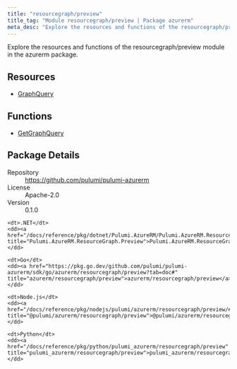 ```yaml
---
title: "resourcegraph/preview"
title_tag: "Module resourcegraph/preview | Package azurerm"
meta_desc: "Explore the resources and functions of the resourcegraph/preview module in the azurerm package."
---
```


<!-- WARNING: this file was generated by Pulumi Docs Generator. -->
<!-- Do not edit by hand unless you're certain you know what you are doing! -->

Explore the resources and functions of the resourcegraph/preview module in the azurerm package.

<h2 id="resources">Resources</h2>
<ul class="api">
    <li><a href="graphquery" title="GraphQuery"><span class="symbol resource"></span>GraphQuery</a></li>
</ul>

<h2 id="functions">Functions</h2>
<ul class="api">
    <li><a href="getgraphquery" title="GetGraphQuery"><span class="symbol function"></span>GetGraphQuery</a></li>
</ul>

<h2 id="package-details">Package Details</h2>
<dl class="package-details">
	<dt>Repository</dt>
	<dd><a href="https://github.com/pulumi/pulumi-azurerm">https://github.com/pulumi/pulumi-azurerm</a></dd>
	<dt>License</dt>
	<dd>Apache-2.0</dd>
	<dt>Version</dt>
	<dd>0.1.0</dd>
</dl>



<dl class="tabular">

    <dt>.NET</dt>
    <dd><a href="/docs/reference/pkg/dotnet/Pulumi.AzureRM/Pulumi.AzureRM.ResourceGraph.Preview.html" title="Pulumi.AzureRM.ResourceGraph.Preview">Pulumi.AzureRM.ResourceGraph.Preview</a></dd>

    <dt>Go</dt>
    <dd><a href="https://pkg.go.dev/github.com/pulumi/pulumi-azurerm/sdk/go/azurerm/resourcegraph/preview?tab=doc#" title="azurerm/resourcegraph/preview">azurerm/resourcegraph/preview</a></dd>

    <dt>Node.js</dt>
    <dd><a href="/docs/reference/pkg/nodejs/pulumi/azurerm/resourcegraph/preview/#" title="@pulumi/azurerm/resourcegraph/preview">@pulumi/azurerm/resourcegraph/preview</a></dd>

    <dt>Python</dt>
    <dd><a href="/docs/reference/pkg/python/pulumi_azurerm/resourcegraph/preview" title="pulumi_azurerm/resourcegraph/preview">pulumi_azurerm/resourcegraph/preview</a></dd>

</dl>

